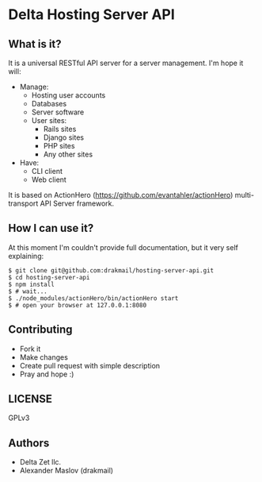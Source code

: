 # Delta Hosting Server API

## What is it?

It is a universal RESTful API server for a server management. I'm hope it will:

* Manage:
  * Hosting user accounts
  * Databases
  * Server software
  * User sites:
    * Rails sites
    * Django sites
    * PHP sites
    * Any other sites
* Have:
  * CLI client
  * Web client

It is based on ActionHero (https://github.com/evantahler/actionHero) multi-transport API Server framework.

## How I can use it?

At this moment I'm couldn't provide full documentation, but it very self explaining:

```
$ git clone git@github.com:drakmail/hosting-server-api.git
$ cd hosting-server-api
$ npm install
$ # wait...
$ ./node_modules/actionHero/bin/actionHero start
$ # open your browser at 127.0.0.1:8080
```

## Contributing

* Fork it
* Make changes
* Create pull request with simple description
* Pray and hope :)

## LICENSE

GPLv3

## Authors

* Delta Zet llc.
* Alexander Maslov (drakmail)
